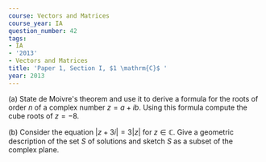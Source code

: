 ```yaml
---
course: Vectors and Matrices
course_year: IA
question_number: 42
tags:
- IA
- '2013'
- Vectors and Matrices
title: 'Paper 1, Section I, $1 \mathrm{C}$ '
year: 2013
---
```




(a) State de Moivre's theorem and use it to derive a formula for the roots of order $n$ of a complex number $z=a+i b$. Using this formula compute the cube roots of $z=-8$.

(b) Consider the equation $|z+3 i|=3|z|$ for $z \in \mathbb{C}$. Give a geometric description of the set $S$ of solutions and sketch $S$ as a subset of the complex plane.